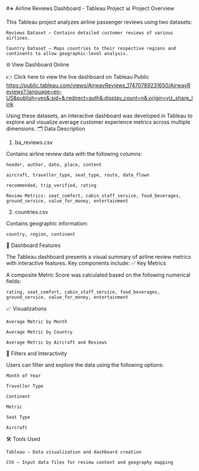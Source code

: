 #✈️ Airline Reviews Dashboard - Tableau Project
📊 Project Overview

This Tableau project analyzes airline passenger reviews using two datasets:

    Reviews Dataset – Contains detailed customer reviews of various airlines.

    Country Dataset – Maps countries to their respective regions and continents to allow geographic-level analysis.


🌐 View Dashboard Online

👉 Click here to view the live dashboard on Tableau Public
https://public.tableau.com/views/AirwayReviews_17470789231650/AirwayReviews?:language=en-US&publish=yes&:sid=&:redirect=auth&:display_count=n&:origin=viz_share_link

Using these datasets, an interactive dashboard was developed in Tableau to explore and visualize average customer experience metrics across multiple dimensions.
🗂️ Data Description
1. ba_reviews.csv

Contains airline review data with the following columns:

    header, author, date, place, content

    aircraft, traveller_type, seat_type, route, date_flown

    recommended, trip_verified, rating

    Review Metrics: seat_comfort, cabin_staff_service, food_beverages, ground_service, value_for_money, entertainment

2. countries.csv

Contains geographic information:

    country, region, continent

📌 Dashboard Features

The Tableau dashboard presents a visual summary of airline review metrics with interactive features. Key components include:
✅ Key Metrics

A composite Metric Score was calculated based on the following numerical fields:

    rating, seat_comfort, cabin_staff_service, food_beverages, ground_service, value_for_money, entertainment

📈 Visualizations

    Average Metric by Month

    Average Metric by Country

    Average Metric by Aircraft and Reviews

🧩 Filters and Interactivity

Users can filter and explore the data using the following options:

    Month of Year

    Traveller Type

    Continent

    Metric

    Seat Type

    Aircraft

🛠️ Tools Used

    Tableau – Data visualization and dashboard creation

    CSV – Input data files for review content and geography mapping
